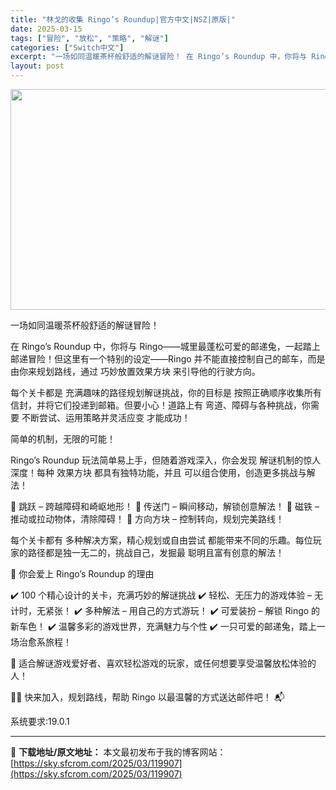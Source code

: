 ```yaml
---
title: "林戈的收集 Ringo’s Roundup|官方中文|NSZ|原版|"
date: 2025-03-15
tags: ["冒险", "放松", "策略", "解谜"]
categories: ["Switch中文"]
excerpt: "一场如同温暖茶杯般舒适的解谜冒险！ 在 Ringo’s Roundup 中，你将与 Ringo——城里最蓬松可爱的邮递兔，一起踏上邮递冒险！但这里有一个特别的设定——Ringo 并不能直接控制自己的邮车，而是 由你来规划路线，通过 巧妙放置效果方块 来引导他的行驶方向。 每个关卡都是 充满趣味的路径&hellip;"
layout: post
---
```


<img class="aligncenter size-full wp-image-119902" src="https://sky.sfcrom.com/wp-content/uploads/2025/03/2025031507554076.webp" alt="" width="616" height="353" />

一场如同温暖茶杯般舒适的解谜冒险！

在 Ringo’s Roundup 中，你将与 Ringo——城里最蓬松可爱的邮递兔，一起踏上邮递冒险！但这里有一个特别的设定——Ringo 并不能直接控制自己的邮车，而是 由你来规划路线，通过 巧妙放置效果方块 来引导他的行驶方向。

每个关卡都是 充满趣味的路径规划解谜挑战，你的目标是 按照正确顺序收集所有信封，并将它们投递到邮箱。但要小心！道路上有 弯道、障碍与各种挑战，你需要 不断尝试、运用策略并灵活应变 才能成功！

简单的机制，无限的可能！

Ringo’s Roundup 玩法简单易上手，但随着游戏深入，你会发现 解谜机制的惊人深度！每种 效果方块 都具有独特功能，并且 可以组合使用，创造更多挑战与解法！

🚀 跳跃 – 跨越障碍和崎岖地形！
🔮 传送门 – 瞬间移动，解锁创意解法！
🧲 磁铁 – 推动或拉动物体，清除障碍！
🛑 方向方块 – 控制转向，规划完美路线！

每个关卡都有 多种解决方案，精心规划或自由尝试 都能带来不同的乐趣。每位玩家的路径都是独一无二的，挑战自己，发掘最 聪明且富有创意的解法！

💖 你会爱上 Ringo’s Roundup 的理由

✔️ 100 个精心设计的关卡，充满巧妙的解谜挑战
✔️ 轻松、无压力的游戏体验 – 无计时，无紧张！
✔️ 多种解法 – 用自己的方式游玩！
✔️ 可爱装扮 – 解锁 Ringo 的新车色！
✔️ 温馨多彩的游戏世界，充满魅力与个性
✔️ 一只可爱的邮递兔，踏上一场治愈系旅程！

🌟 适合解谜游戏爱好者、喜欢轻松游戏的玩家，或任何想要享受温馨放松体验的人！

🚗🐰 快来加入，规划路线，帮助 Ringo 以最温馨的方式送达邮件吧！ 📬

系统要求:19.0.1

---
📖 **下载地址/原文地址：** 本文最初发布于我的博客网站：[https://sky.sfcrom.com/2025/03/119907](https://sky.sfcrom.com/2025/03/119907)

